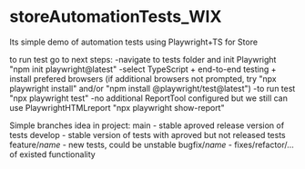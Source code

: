 # storeAutomationTests_WIX
Its simple demo of automation tests using Playwright+TS for Store

to run test go to next steps:
-navigate to tests folder and init Playwright "npm init playwright@latest"
-select TypeScript + end-to-end testing + install prefered browsers (if additional browsers not prompted, try "npx playwright install" and/or "npm install @playwright/test@latest")
-to run test "npx playwright test"
-no additional ReportTool configured but we still can use PlaywrightHTMLreport "npx playwright show-report"


Simple branches idea in project:
main - stable aproved release version of tests
develop - stable version of tests with aproved but not released tests
feature/*name* - new tests, could be unstable
bugfix/*name* - fixes/refactor/... of existed functionality

